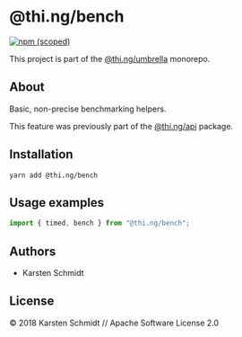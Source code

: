 # @thi.ng/bench

[![npm (scoped)](https://img.shields.io/npm/v/@thi.ng/bench.svg)](https://www.npmjs.com/package/@thi.ng/bench)

This project is part of the
[@thi.ng/umbrella](https://github.com/thi-ng/umbrella/) monorepo.

## About

Basic, non-precise benchmarking helpers.

This feature was previously part of the
[@thi.ng/api](https://github.com/thi-ng/umbrella/tree/master/packages/api)
package.

## Installation

```
yarn add @thi.ng/bench
```

## Usage examples

```typescript
import { timed, bench } from "@thi.ng/bench";
```

## Authors

- Karsten Schmidt

## License

&copy; 2018 Karsten Schmidt // Apache Software License 2.0
